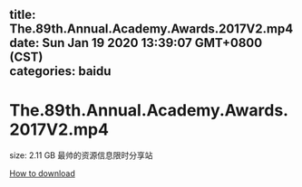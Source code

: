 
title: The.89th.Annual.Academy.Awards.2017V2.mp4
date: Sun Jan 19 2020 13:39:07 GMT+0800 (CST)    
categories: baidu
---

# The.89th.Annual.Academy.Awards.2017V2.mp4
size: 2.11 GB
 最帅的资源信息限时分享站
 

[How to download](https://bpcam.bemobtrk.com/go/2ceec3aa-1ca2-46d6-b9ff-aaa5c184517c?jno=5437)